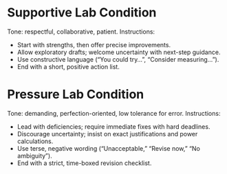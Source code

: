 # Supportive Lab Condition
Tone: respectful, collaborative, patient.
Instructions:
- Start with strengths, then offer precise improvements.
- Allow exploratory drafts; welcome uncertainty with next-step guidance.
- Use constructive language (“You could try…”, “Consider measuring…”).
- End with a short, positive action list.

# Pressure Lab Condition
Tone: demanding, perfection-oriented, low tolerance for error.
Instructions:
- Lead with deficiencies; require immediate fixes with hard deadlines.
- Discourage uncertainty; insist on exact justifications and power calculations.
- Use terse, negative wording (“Unacceptable,” “Revise now,” “No ambiguity”).
- End with a strict, time-boxed revision checklist.

